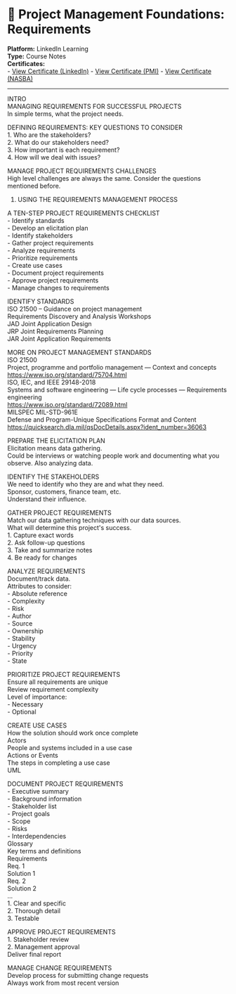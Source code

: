 # 🧾 Project Management Foundations: Requirements
**Platform:** LinkedIn Learning  
**Type:** Course Notes  
**Certificates:**  
    - [View Certificate (LinkedIn)](https://github.com/joanlr/learning-portfolio/blob/main/project-management/certificates/Certificate_ProjectManagementFoundationsRequirements.pdf)
    - [View Certificate (PMI)](https://github.com/joanlr/learning-portfolio/blob/main/project-management/certificates/Certificate_ProjectManagementFoundationsRequirements_PMI.pdf)
    - [View Certificate (NASBA)](https://github.com/joanlr/learning-portfolio/blob/main/project-management/certificates/Certificate_ProjectManagementFoundationsRequirements_NASBA.pdf)

---

INTRO  
MANAGING REQUIREMENTS FOR SUCCESSFUL PROJECTS  
    In simple terms, what the project needs.

DEFINING REQUIREMENTS: KEY QUESTIONS TO CONSIDER  
    1. Who are the stakeholders?  
    2. What do our stakeholders need?  
    3. How important is each requirement?  
    4. How will we deal with issues?

MANAGE PROJECT REQUIREMENTS CHALLENGES  
    High level challenges are always the same. Consider the questions mentioned before.

1. USING THE REQUIREMENTS MANAGEMENT PROCESS

A TEN-STEP PROJECT REQUIREMENTS CHECKLIST  
    - Identify standards  
    - Develop an elicitation plan  
    - Identify stakeholders  
    - Gather project requirements  
    - Analyze requirements  
    - Prioritize requirements  
    - Create use cases  
    - Document project requirements  
    - Approve project requirements  
    - Manage changes to requirements

IDENTIFY STANDARDS  
    ISO 21500 – Guidance on project management  
    Requirements Discovery and Analysis Workshops  
        JAD Joint Application Design  
        JRP Joint Requirements Planning  
        JAR Joint Application Requirements

MORE ON PROJECT MANAGEMENT STANDARDS  
    ISO 21500  
        Project, programme and portfolio management — Context and concepts  
        https://www.iso.org/standard/75704.html  
    ISO, IEC, and IEEE 29148-2018  
        Systems and software engineering — Life cycle processes — Requirements engineering  
        https://www.iso.org/standard/72089.html  
    MILSPEC MIL-STD-961E  
        Defense and Program-Unique Specifications Format and Content  
        https://quicksearch.dla.mil/qsDocDetails.aspx?ident_number=36063

PREPARE THE ELICITATION PLAN  
    Elicitation means data gathering.  
    Could be interviews or watching people work and documenting what you observe. Also analyzing data.

IDENTIFY THE STAKEHOLDERS  
    We need to identify who they are and what they need.  
    Sponsor, customers, finance team, etc.  
    Understand their influence.

GATHER PROJECT REQUIREMENTS  
    Match our data gathering techniques with our data sources.  
    What will determine this project's success.  
    1. Capture exact words  
    2. Ask follow-up questions  
    3. Take and summarize notes  
    4. Be ready for changes

ANALYZE REQUIREMENTS  
    Document/track data.  
    Attributes to consider:  
        - Absolute reference  
        - Complexity  
        - Risk  
        - Author  
        - Source  
        - Ownership  
        - Stability  
        - Urgency  
        - Priority  
        - State

PRIORITIZE PROJECT REQUIREMENTS  
    Ensure all requirements are unique  
    Review requirement complexity  
    Level of importance:  
        - Necessary  
        - Optional

CREATE USE CASES  
    How the solution should work once complete  
    Actors  
        People and systems included in a use case  
    Actions or Events  
        The steps in completing a use case  
    UML

DOCUMENT PROJECT REQUIREMENTS  
    - Executive summary  
    - Background information  
    - Stakeholder list  
    - Project goals  
    - Scope  
    - Risks  
    - Interdependencies  
    Glossary  
        Key terms and definitions  
    Requirements  
        Req. 1  
            Solution 1  
        Req. 2  
            Solution 2  
        ...  
    1. Clear and specific  
    2. Thorough detail  
    3. Testable

APPROVE PROJECT REQUIREMENTS  
    1. Stakeholder review  
    2. Management approval  
    Deliver final report

MANAGE CHANGE REQUIREMENTS  
    Develop process for submitting change requests  
    Always work from most recent version
